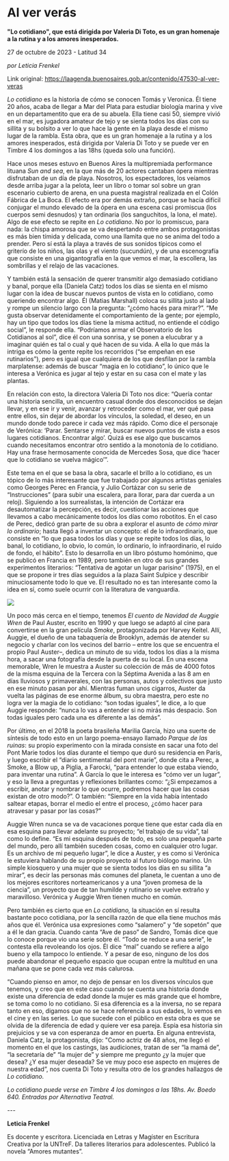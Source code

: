 # Al ver verás

**"Lo cotidiano", que está dirigida por Valeria Di Toto, es un gran homenaje a la rutina y a los amores inesperados.**

27 de octubre de 2023 - Latitud 34

_por Leticia Frenkel_

Link original: https://laagenda.buenosaires.gob.ar/contenido/47530-al-ver-veras



*Lo cotidiano* es la historia de cómo se conocen Tomás y Veronica. Él tiene 20 años, acaba de llegar a Mar del Plata para estudiar biología marina y vive en un departamentito que era de su abuela. Ella tiene casi 50, siempre vivió en el mar, es jugadora amateur de tejo y se sienta todos los días con su sillita y su bolsito a ver lo que hace la gente en la playa desde el mismo lugar de la rambla. Esta obra, que es un gran homenaje a la rutina y a los amores inesperados, está dirigida por Valeria Di Toto y se puede ver en Timbre 4 los domingos a las 18hs (queda solo una función).




Hace unos meses estuvo en Buenos Aires la multipremiada performance lituana *Sun and sea*, en la que más de 20 actores cantaban ópera mientras disfrutaban de un día de playa. Nosotros, los espectadores, los veíamos desde arriba jugar a la pelota, leer un libro o tomar sol sobre un gran escenario cubierto de arena, en una puesta magistral realizada en el Colón Fábrica de La Boca. El efecto era por demás extraño, porque se hacía difícil conjugar el mundo elevado de la ópera en una escena casi promiscua (los cuerpos semi desnudos) y tan ordinaria (los sanguchitos, la lona, el mate). Algo de ese efecto se repite en *Lo cotidiano*. No por lo promiscuo, para nada: la chispa amorosa que se va despertando entre ambos protagonistas es más bien tímida y delicada, como una llamita que no se anima del todo a prender. Pero sí está la playa a través de sus sonidos típicos como el griterío de los niños, las olas y el viento (sucundún), y de una escenografía que consiste en una gigantografía en la que vemos el mar, la escollera, las sombrillas y el relajo de las vacaciones.




Y también está la sensación de querer transmitir algo demasiado cotidiano y banal, porque ella (Daniela Catz) todos los días se sienta en el mismo lugar con la idea de buscar nuevos puntos de vista en lo cotidiano, como queriendo encontrar algo. Él (Matias Marshall) coloca su sillita justo al lado y rompe un silencio largo con la pregunta: “¿cómo hacés para mirar?”. “Me gusta observar detenidamente el comportamiento de la gente; por ejemplo, hay un tipo que todos los días tiene la misma actitud, no entiende el código social”, le responde ella. “Podríamos armar el Observatorio de los Cotidianos al sol”, dice él con una sonrisa, y se ponen a elucubrar y a imaginar quién es tal o cual y qué hacen de su vida. A ella lo que más la intriga es cómo la gente repite los recorridos (“se empeñan en ese rutinarios”), pero es igual que cualquiera de los que desfilan por la rambla marplatense: además de buscar “magia en lo cotidiano”, lo único que le interesa a Verónica es jugar al tejo y estar en su casa con el mate y las plantas.




En relación con esto, la directora Valeria Di Toto nos dice: “Quería contar una historia sencilla, un encuentro casual donde dos desconocidos se dejan llevar, y en ese ir y venir, avanzar y retroceder como el mar, ver qué pasa entre ellos, sin dejar de abordar los vínculos, la soledad, el deseo, en un mundo donde todo parece ir cada vez más rápido. Como dice el personaje de Verónica: ‘Parar. Sentarse y mirar, buscar nuevos puntos de vista a esos lugares cotidianos. Encontrar algo’. Quizá es ese algo que buscamos cuando necesitamos encontrar otro sentido a la monotonía de lo cotidiano. Hay una frase hermosamente conocida de Mercedes Sosa, que dice ‘hacer que lo cotidiano se vuelva mágico’”.




Este tema en el que se basa la obra, sacarle el brillo a lo cotidiano, es un tópico de lo más interesante que fue trabajado por algunos artistas geniales como Georges Perec en Francia, y Julio Cortázar con su serie de “Instrucciones” (para subir una escalera, para llorar, para dar cuerda a un reloj). Siguiendo a los surrealistas, la intención de Cortázar era desautomatizar la percepción, es decir, cuestionar las acciones que llevamos a cabo mecánicamente todos los días como robotitos. En el caso de Perec, dedicó gran parte de su obra a explorar el asunto de *cómo mirar lo ordinario*; hasta llegó a inventar un concepto: el de lo infraordinario, que consiste en “lo que pasa todos los días y que se repite todos los días, lo banal, lo cotidiano, lo obvio, lo común, lo ordinario, lo infraordinario, el ruido de fondo, el hábito”. Esto lo desarrolla en un libro póstumo homónimo, que se publicó en Francia en 1989, pero también en otro de sus grandes experimentos literarios: “Tentativa de agotar un lugar parisino” (1975), en el que se propone ir tres días seguidos a la plaza Saint Sulpice y describir minuciosamente todo lo que ve. El resultado no es tan interesante como la idea en sí, como suele ocurrir con la literatura de vanguardia.




![](https://cdn.feater.me/files/images/2888526/730c480c-e9fa-4dae-ac9c-e76434bfdd11.jpg)




Un poco más cerca en el tiempo, tenemos *El cuento de Navidad de Auggie Wren* de Paul Auster, escrito en 1990 y que luego se adaptó al cine para convertirse en la gran película *Smoke*, protagonizada por Harvey Keitel. Allí, Auggie, el dueño de una tabaquería de Brooklyn, además de atender su negocio y charlar con los vecinos del barrio – entre los que se encuentra el propio Paul Auster–, dedica un minuto de su vida, todos los días a la misma hora, a sacar una fotografía desde la puerta de su local. En una escena memorable, Wren le muestra a Auster su colección de más de 4000 fotos de la misma esquina de la Tercera con la Séptima Avenida a las 8 am en días lluviosos y primaverales, con las personas, autos y colectivos que justo en ese minuto pasan por ahí. Mientras fuman unos cigarros, Auster da vuelta las páginas de ese enorme álbum, su obra maestra, pero este no logra ver la magia de lo cotidiano: “son todas iguales”, le dice, a lo que Auggie responde: “nunca lo vas a entender si no mirás más despacio. Son todas iguales pero cada una es diferente a las demás”.




Por último, en el 2018 la poeta brasileña Marilia García, hizo una suerte de síntesis de todo esto en un largo poema-ensayo llamado *Parque de las ruinas*: su propio experimento con la mirada consiste en sacar una foto del Pont Marie todos los días durante el tiempo que duró su residencia en París, y luego escribir el “diario sentimental del pont marie”, donde cita a Perec, a Smoke, a Blow up, a Piglia, a Farocki, “para entender lo que estaba viendo, para inventar una rutina”. A García lo que le interesa es “cómo ver un lugar”, y eso la lleva a preguntas y reflexiones brillantes como: “¿Si empezamos a escribir, anotar y nombrar lo que ocurre, podremos hacer que las cosas existan de otro modo?”. O también: “Siempre en la vida había intentado saltear etapas, borrar el medio el entre el proceso, ¿cómo hacer para atravesar y pasar por las cosas?”




Auggie Wren nunca se va de vacaciones porque tiene que estar cada día en esa esquina para llevar adelante su proyecto; “el trabajo de su vida”, tal como lo define. “Es mi esquina después de todo, es solo una pequeña parte del mundo, pero allí también suceden cosas, como en cualquier otro lugar. Es un archivo de mi pequeño lugar”, le dice a Auster, y es como si Verónica le estuviera hablando de su propio proyecto al futuro biólogo marino. Un simple kiosquero y una mujer que se sienta todos los días en su sillita “a mirar”, es decir las personas más comunes del planeta, le cuentan a uno de los mejores escritores norteamericanos y a una “joven promesa de la ciencia”, un proyecto que de tan humilde y rutinario se vuelve extraño y maravilloso. Verónica y Auggie Wren tienen mucho en común.




Pero también es cierto que en *Lo cotidiano,* la situación en sí resulta bastante poco cotidiana, por la sencilla razón de que ella tiene muchos más años que él. Verónica usa expresiones como “salamero” y “de sopetón” que a él le dan gracia. Cuando canta “Ave de paso” de Sandro, Tomás dice que lo conoce porque vio una serie sobre él. “Todo se reduce a una serie”, le contesta ella revoleando los ojos. Él dice “mal” cuando se refiere a algo bueno y ella tampoco lo entiende. Y a pesar de eso, ninguno de los dos puede abandonar el pequeño espacio que ocupan entre la multitud en una mañana que se pone cada vez más calurosa.




“Cuando pienso en amor, no dejo de pensar en los diversos vínculos que tenemos, y creo que en este caso cuando se cuenta una historia donde existe una diferencia de edad donde la mujer es más grande que el hombre, se toma como lo no cotidiano. Si esa diferencia es a la inversa, no se repara tanto en eso, digamos que no se hace referencia a sus edades, lo vemos en el cine y en las series. Lo que sucede con el público en esta obra es que se olvida de la diferencia de edad y quiere ver esa pareja. Espía esa historia sin prejuicios y se va con esperanza de amor en puerta. En alguna entrevista, Daniela Catz, la protagonista, dijo: "Como actriz de 48 años, me llegó el momento en el que los castings, las audiciones, tratan de ser “la mamá de”, “la secretaría de” “la mujer de” y siempre me pregunto ¿y la mujer que desea? ¿Y esa mujer deseada? Se ve muy poco ese aspecto en mujeres de nuestra edad”, nos cuenta Di Toto y resulta otro de los grandes hallazgos de *Lo cotidiano.*




*Lo cotidiano puede verse en Timbre 4 los domingos a las 18hs. Av. Boedo 640. Entradas por Alternativa Teatral.*




*---*




**Leticia Frenkel**




Es docente y escritora. Licenciada en Letras y Magíster en Escritura Creativa por la UNTreF. Da talleres literarios para adolescentes. Publicó la novela “Amores mutantes”.



